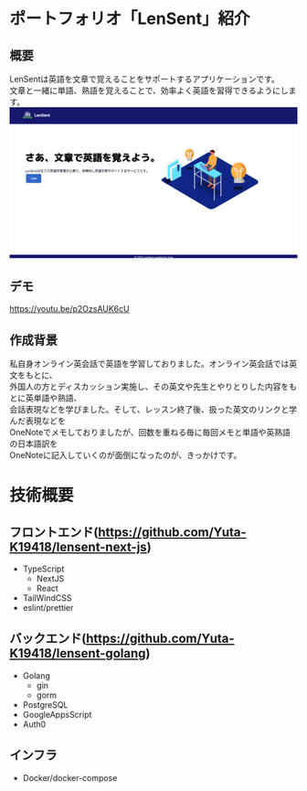 # ポートフォリオ「LenSent」紹介

## 概要
LenSentは英語を文章で覚えることをサポートするアプリケーションです。  
文章と一緒に単語、熟語を覚えることで、効率よく英語を習得できるようにします。
![LenSent](./img/top.png)

## デモ
https://youtu.be/p2OzsAUK6cU

## 作成背景
私自身オンライン英会話で英語を学習しておりました。オンライン英会話では英文をもとに、  
外国人の方とディスカッション実施し、その英文や先生とやりとりした内容をもとに英単語や熟語、  
会話表現などを学びました。そして、レッスン終了後、扱った英文のリンクと学んだ表現などを  
OneNoteでメモしておりましたが、回数を重ねる毎に毎回メモと単語や英熟語の日本語訳を  
OneNoteに記入していくのが面倒になったのが、きっかけです。  

# 技術概要
## フロントエンド(https://github.com/Yuta-K19418/lensent-next-js)
* TypeScript	
	* NextJS
	* React
* TailWindCSS
* eslint/prettier

## バックエンド(https://github.com/Yuta-K19418/lensent-golang)
* Golang
	* gin
	* gorm
* PostgreSQL
* GoogleAppsScript
* Auth0

## インフラ
* Docker/docker-compose